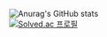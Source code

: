 ![Anurag's GitHub stats](https://github-readme-stats.vercel.app/api?username=xlooslo&show_icons=true&theme=radical)
<br/>
[![Solved.ac 프로필](http://mazassumnida.wtf/api/v2/generate_badge?boj=bluearth4587)](https://solved.ac/bluearth4587)
